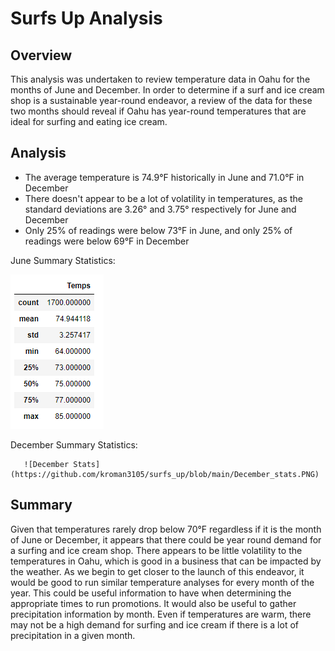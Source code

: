 # Surfs Up Analysis

## Overview
This analysis was undertaken to review temperature data in Oahu for the months of June and December.  In order to determine if a surf and ice cream shop is a sustainable year-round endeavor, a review of the data for these two months should reveal if Oahu has year-round temperatures that are ideal for surfing and eating ice cream.

## Analysis
 - The average temperature is 74.9°F historically in June and 71.0°F in December
 - There doesn't appear to be a lot of volatility in temperatures, as the standard deviations are 3.26° and 3.75° respectively for June and December
 - Only 25% of readings were below 73°F in June, and only 25% of readings were below 69°F in December
 
 June Summary Statistics:
 
 
 
 
 
 
 
 ![June Stats](https://github.com/kroman3105/surfs_up/blob/main/June_stats.PNG)
 
 December Summary Statistics:
 
 
 
 
 
 
 
 
       ![December Stats](https://github.com/kroman3105/surfs_up/blob/main/December_stats.PNG)
 
 ## Summary
 Given that temperatures rarely drop below 70°F regardless if it is the month of June or December, it appears that there could be year round demand for a surfing and ice cream shop.  There appears to be little volatility to the temperatures in Oahu, which is good in a business that can be impacted by the weather.  As we begin to get closer to the launch of this endeavor, it would be good to run similar temperature analyses for every month of the year.  This could be useful information to have when determining the appropriate times to run promotions.  It would also be useful to gather precipitation information by month.  Even if temperatures are warm, there may not be a high demand for surfing and ice cream if there is a lot of precipitation in a given month.       
